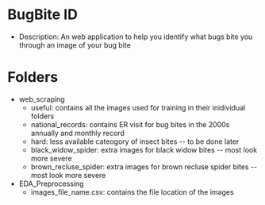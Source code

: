 # BugBite ID
* Description: An web application to help you identify what bugs bite you through an image of your bug bite

# Folders
* web_scraping
    * useful: contains all the images used for training in their inidividual folders
    * national_records: contains ER visit for bug bites in the 2000s annually and monthly record
    * hard: less available cateogory of insect bites -- to be done later
    * black_widow_spider: extra images for black widow bites -- most look more severe
    * brown_recluse_spider: extra images for brown recluse spider bites -- most look more severe
* EDA_Preprocessing
    * images_file_name.csv: contains the file location of the images